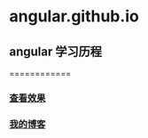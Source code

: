 # angular.github.io
## angular 学习历程
 ============ 
### [查看效果](https://htmlpreview.github.io/? "进入")


### [我的博客](http://csdn.yizhongdashi.top)
